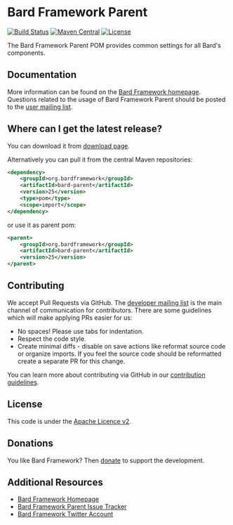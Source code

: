 Bard Framework Parent
===================

[![Build Status][ci-badge]][ci]
[![Maven Central][maven-badge]][maven]
[![License][license-badge]][license]

The Bard Framework Parent POM provides common settings for all Bard's components.

Documentation
-------------

More information can be found on the [Bard Framework homepage][homepage].
Questions related to the usage of Bard Framework Parent should be posted to the [user mailing list][mails].

Where can I get the latest release?
-----------------------------------
You can download it from [download page][download].

Alternatively you can pull it from the central Maven repositories:

```xml
<dependency>
    <groupId>org.bardframework</groupId>
    <artifactId>bard-parent</artifactId>
    <version>25</version>
    <type>pom</type>
    <scope>import</scope>
</dependency>
```

or use it as parent pom:

```xml
<parent>
    <groupId>org.bardframework</groupId>
    <artifactId>bard-parent</artifactId>
    <version>25</version>
</parent>
```

Contributing
------------

We accept Pull Requests via GitHub. The [developer mailing list][mails] is the main channel of communication for
contributors.
There are some guidelines which will make applying PRs easier for us:

+ No spaces! Please use tabs for indentation.
+ Respect the code style.
+ Create minimal diffs - disable on save actions like reformat source code or organize imports. If you feel the source
  code should be reformatted create a separate PR for this change.

You can learn more about contributing via GitHub in our [contribution guidelines](CONTRIBUTING.md).

License
-------
This code is under the [Apache Licence v2][license].

Donations
---------
You like Bard Framework? Then [donate][donate] to support the development.

Additional Resources
--------------------

+ [Bard Framework Homepage][homepage]
+ [Bard Framework Parent Issue Tracker][issues]
+ [Bard Framework Twitter Account][twitter]

[ci]:https://travis-ci.org/bardframework/bard-parent

[ci-badge]:https://travis-ci.org/bardframework/bard-parent.svg

[donate]:https://bardframework.org/donate

[download]:https://repo1.maven.org/maven2/org/bardframework/bard-parent

[homepage]:https://bardframework.org

[issues]:https://github.com/bardframework/bard-parent/issues

[license]:http://www.apache.org/licenses/LICENSE-2.0

[license-badge]:http://img.shields.io/:license-apache-blue.svg

[mails]:https://bardframework.org/mails-list.html

[maven]:https://maven-badges.herokuapp.com/maven-central/org.bardframework/bard-parent

[maven-badge]:https://maven-badges.herokuapp.com/maven-central/org.bardframework/bard-parent/badge.svg

[twitter]:https://twitter.com/BardFramework
